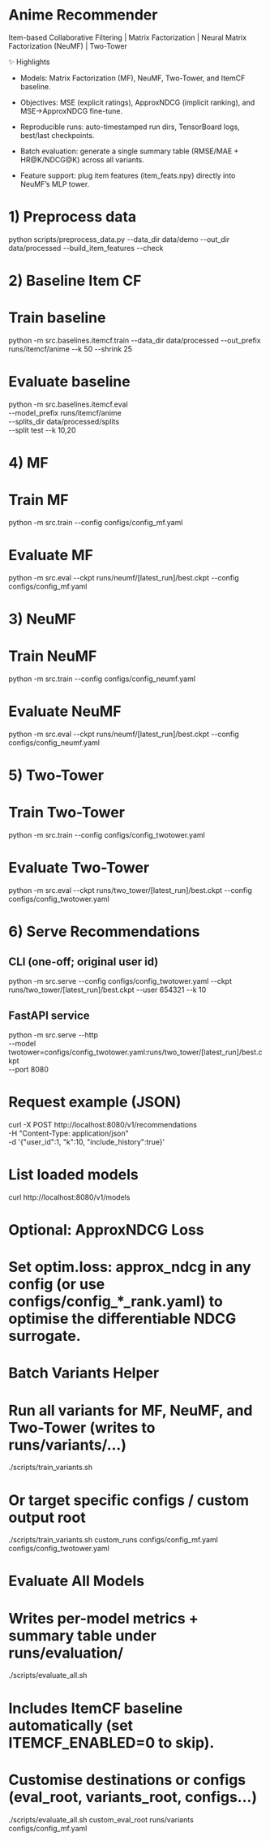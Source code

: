 # Anime Recommender
Item-based Collaborative Filtering | Matrix Factorization | Neural Matrix Factorization (NeuMF) | Two-Tower

✨ Highlights

- Models: Matrix Factorization (MF), NeuMF, Two-Tower, and ItemCF baseline.

- Objectives: MSE (explicit ratings), ApproxNDCG (implicit ranking), and MSE→ApproxNDCG fine-tune.

- Reproducible runs: auto-timestamped run dirs, TensorBoard logs, best/last checkpoints.

- Batch evaluation: generate a single summary table (RMSE/MAE + HR@K/NDCG@K) across all variants.

- Feature support: plug item features (item_feats.npy) directly into NeuMF’s MLP tower.


# 1) Preprocess data
python scripts/preprocess_data.py --data_dir data/demo --out_dir data/processed --build_item_features --check

# 2) Baseline Item CF
# Train baseline
python -m src.baselines.itemcf.train --data_dir data/processed --out_prefix runs/itemcf/anime --k 50 --shrink 25

# Evaluate baseline
python -m src.baselines.itemcf.eval \
  --model_prefix runs/itemcf/anime \
  --splits_dir data/processed/splits \
  --split test --k 10,20

# 4) MF
# Train MF
python -m src.train --config configs/config_mf.yaml

# Evaluate MF
python -m src.eval --ckpt runs/neumf/[latest_run]/best.ckpt --config configs/config_mf.yaml

# 3) NeuMF
# Train NeuMF
python -m src.train --config configs/config_neumf.yaml

# Evaluate NeuMF
python -m src.eval --ckpt runs/neumf/[latest_run]/best.ckpt --config configs/config_neumf.yaml

# 5) Two-Tower
# Train Two-Tower
python -m src.train --config configs/config_twotower.yaml

# Evaluate Two-Tower
python -m src.eval --ckpt runs/two_tower/[latest_run]/best.ckpt --config configs/config_twotower.yaml

# 6) Serve Recommendations
## CLI (one-off; original user id)
python -m src.serve --config configs/config_twotower.yaml --ckpt runs/two_tower/[latest_run]/best.ckpt --user 654321 --k 10

## FastAPI service
python -m src.serve --http \
  --model twotower=configs/config_twotower.yaml:runs/two_tower/[latest_run]/best.ckpt \
  --port 8080

# Request example (JSON)
curl -X POST http://localhost:8080/v1/recommendations \
  -H "Content-Type: application/json" \
  -d '{"user_id":1, "k":10, "include_history":true}'

# List loaded models
curl http://localhost:8080/v1/models

# Optional: ApproxNDCG Loss
# Set optim.loss: approx_ndcg in any config (or use configs/config_*_rank.yaml) to optimise the differentiable NDCG surrogate.

# Batch Variants Helper
# Run all variants for MF, NeuMF, and Two-Tower (writes to runs/variants/...)
./scripts/train_variants.sh

# Or target specific configs / custom output root
./scripts/train_variants.sh custom_runs configs/config_mf.yaml configs/config_twotower.yaml

# Evaluate All Models
# Writes per-model metrics + summary table under runs/evaluation/<timestamp>
./scripts/evaluate_all.sh
# Includes ItemCF baseline automatically (set ITEMCF_ENABLED=0 to skip).
# Customise destinations or configs (eval_root, variants_root, configs...)
./scripts/evaluate_all.sh custom_eval_root runs/variants configs/config_mf.yaml
